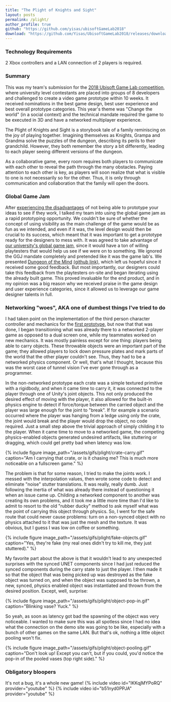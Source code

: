```yaml
---
title: "The Plight of Knights and Sight"
layout: posts
permalink: /plight/
author_profile: true 
github: "https://github.com/yisas/ubisoftGameLab2018"
download: "https://github.com/Yisas/UbisoftGameLab2018/releases/download/untagged-6aeb52f3482e4392eccd/A.Plight.of.Knights.and.Sight.rar"
---
```

### Technology Requirements

2 Xbox controllers and a LAN connection of 2 players is required.

### Summary

This was my team's submission for the [2018 Ubisoft Game Lab competition](https://montreal.ubisoft.com/en/ubisoft-game-lab-competition-2018-winners/), where university level contestants 
are placed into groups of 8 developers and challenged to create a video game prototype within 10 weeks. It received nominations in the best game design, best user experience and best 
overall prototype categories. This year's theme was "Change the world" (in a social context) and the technical mandate required the game to be executed in 3D and have a networked 
multiplayer experience.

The Plight of Knights and Sight is a storybook tale of a family reminiscing on the joy of playing together. Imagining themselves as Knights, Grampa and Grandma solve the puzzles 
of the dungeon, describing its perils to their grandchild. However, they both remember the story a bit differently, leading to each player seeing different versions of the dungeon.

As a collaborative game, every room requires both players to communicate with each other to reveal the path through the many obstacles. Paying attention to each other is key, as
players will soon realize that what is visible to one is not necessarily so for the other. Thus, it is only through communication and collaboration that the family will open the doors.

### Global Game Jam

After [experiencing the disadvantages](/genesis/#postmortem) of not being able to prototype your ideas to see if they work, I talked my team into using the global game jam as a rapid 
prototyping opportunity. We couldn't be sure of whether the concept of using visibility as the main challenge of the game would be as fun as we intended, and even if it was, the level 
design would then be crucial to its success, which meant that it was important to get a prototype ready for the designers to mess with. It was agreed to take advantage of [our university's 
global game jam](https://globalgamejam.org/2018/jam-sites/tag-concordia-university/games), since it would have a ton of willing playtesters that would help us see if we were on to something. 
We ignored the GGJ mandate completely and pretended like it was the game lab's. We presented [Dungeon of the Mind](https://globalgamejam.org/2018/games/dungeon-mind) 
[(github link)](https://github.com/yisas/ggj2018), which left us hopeful since it received some good feedback. But most importantly, our designers could take this feedback from the 
playtesters on-site and began iterating using the already built game. This proved invaluable for the end product, and in my opinion was a big reason why we received praise in the game design 
and user experience categories, since it allowed us to leverage our game designer talents in full.

### Networking "woes", AKA one of dumbest things I've tried to do

I had taken point on the implementation of the third person character controller and mechanics for the [first prototype](https://github.com/yisas/ggj2018), but now that that was done, I began 
transitioning what was already there to a networked 2-player game as opposed to a dual screen one, while my teammates worked on new mechanics. It was mostly painless except for one thing: 
players being able to carry objects. These throwable objects were an important part of the game; they allowed players to lock down pressure plates and mark parts of the world that the other 
player couldn't see. Thus, they had to be a networked physics component. Or well, that's what I thought, because this was the worst case of tunnel vision I've ever gone through as a programmer. 

In the non-networked prototype each crate was a simple textured primitive with a rigidbody, and when it came time to carry it, it was connected to the player through one of Unity's 
joint objects. This not only produced the desired effect of moving with the player, it also allowed for the built-in physics engine to detect if force/torque between the carried object and the player 
was large enough for the joint to "break". If for example a scenario occurred where the player was hanging from a ledge using only the crate, the joint would break and the player would 
drop the object, no code required. Just a small step above the trivial approach of simply childing it to the player. When it came time to move to a networked game, the competing physics-enabled 
objects generated undesired artifacts, like stuttering or dragging, which could get pretty bad when latency was low.

{% include figure image_path="/assets/gifs/plight/crate-carry.gif" caption="Am I carrying that crate, or is it chasing me? This is much more noticeable on a fullscreen game." %}

The problem is that for some reason, I tried to make the joints work. I messed with the interpolation values, then wrote some code to detect and eliminate "noise" stutter translations. It was 
really, really dumb. Just following the inertia of what was already there instead of questioning it when an issue came up. Childing a networked component to another was creating its own problems, 
and it took me a little more time than I'd like to admit to resort to the old "rubber ducky" method to ask myself what was the point of carrying this object through physics. So, I went for the safe route 
that could never cause problems: turn on a non-synced object with no physics attached to it that was just the mesh and the texture. It was obvious, but I guess I was low on coffee or something.

{% include figure image_path="/assets/gifs/plight/fake-objects.gif" caption="Yes, they're fake (my real ones didn't try to kill me, they just stuttered)." %}

My favorite part about the above is that it wouldn't lead to any unexpected surprises with the synced UNET components since I had just reduced the synced components during the carry state to 
just the player. I then made it so that the object that was being picked up was destroyed as the fake object was turned on, and when the object was supposed to be thrown, a new, synced, physics enabled 
object was instantiated and thrown from the desired position. Except, well, surprise:

{% include figure image_path="/assets/gifs/plight/object-pop-in.gif" caption="Blinking vase? Yuck." %}

So yeah, as soon as latency got bad the spawning of the object was very noticeable. I wanted to make sure this was all spotless since I had no idea what the connection on the demo site was going to be like, 
especially with a bunch of other games on the same LAN. But that's ok, nothing a little object pooling won't fix.

{% include figure image_path="/assets/gifs/plight/object-pooling.gif" caption="Don't look up! Except you can't, but if you could, you'd notice the pop-in of the pooled vases (top right side)." %}

### Obligatory bloopers

It's not a bug, it's a whole new game!
{% include video id="lKKqjMYPoRQ" provider="youtube" %}
{% include video id="b51nyd0PPJA" provider="youtube" %}
